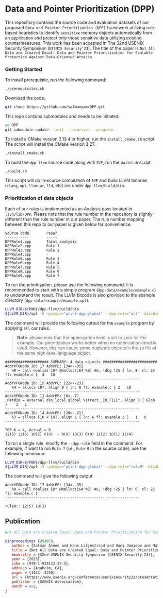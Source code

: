 # Data and Pointer Prioritization (DPP)

This repository contains the source code and evaluation datasets of our proposed `Data and Pointer Prioritization (DPP)` framework utilizing rule-based heuristics to identify `sensitive` memory objects automatically from an application and protect only those sensitive data utilizing existing countermeasures. This work has been accepted in The 32nd USENIX Security Symposium (`USENIX Security'23`). The title of the paper is `Not All Data are Created Equal: Data and Pointer Prioritization for Scalable Protection Against Data-Oriented Attacks.`

### Getting Started

To install prerequisite, run the following command:
```bash
./prerequisites.sh
```

Download the code:
```bash
git clone https://github.com/salmanyam/DPP.git
```

This repo contains submodules and needs to be initiated:
```bash
cd DPP
git submodule update --init --recursive --progress
```

To install a CMake version 3.13.4 or higher, run the `install_cmake.sh` script. The script will install the CMake version 3.27.
```bash
./install_cmake.sh
```

To build the `dpp-llvm` source code along with `SVF`, run the `build.sh` script:
```bash
./build.sh
```
This script will do in-source compilation of `SVF` and build LLVM binaries (`clang`, `opt`, `llvm-ar`, `lld`, etc) are under
`dpp-llvm/build/bin`.

### Prioritization of data objects
Each of our rules is implemented as an Analysis pass located in `llvm/lib/DPP`. Please note that the rule number in the repository is slightly different than the rule number in our paper. The rule number mapping between this repo to our paper is given below for convenience.
```
Source code        Paper
-----------        -----
DPPRule1.cpp       Taint analysis
DPPRule2.cpp       Rule 1
DPPRule3.cpp       Rule 2
DPPRule4.cpp       -
DPPRule5.cpp       Rule 3
DPPRule6.cpp       Rule 4
DPPRule7.cpp       Rule 5
DPPRule8.cpp       Rule 6
DPPRule9.cpp       Rule 7
```

To run the prioritization, please use the following command. It is recommended to start with a simple program (`dpp-data/example/example.c`) to understand the result. The LLVM bitcode is also provided to the example directory (`dpp-data/example/example.opt`).
```bash
LLVM_DIR=${PWD}/dpp-llvm/build/bin
${LLVM_DIR}/opt -S -passes="print-dpp-global" --dpp-rule="all" -disable-output < ${PWD}/dpp-data/example/example.opt
```

The command will provide the following output for the `example` program by applying `all` our rules.
> **Note**: 
> please note that the optimization level is set to zero for the example. Our prioritization works better when no optimization-level is used. However, this can cause some duplicate objects in the `IR` file of the same high-level language object.


```
#################### SUMMARY: 4 data objects #########################
AddrVFGNode ID: 17 AddrPE: [34<--35]	
   %9 = call noalias i8* @malloc(i64 %8) #6, !dbg !25 { ln: 8  cl: 25  fl: example.c }	4	10
--------------------------------------------------------------
AddrVFGNode ID: 15 AddrPE: [22<--23]	
   %4 = alloca i8*, align 8 { ln: 8 fl: example.c }	2	10
--------------------------------------------------------------
AddrVFGNode ID: 11 AddrPE: [6<--7]	
 @stdin = external dso_local global %struct._IO_FILE*, align 8 { Glob  }	1	1
--------------------------------------------------------------
AddrVFGNode ID: 14 AddrPE: [20<--21]	
   %3 = alloca [10 x i8], align 1 { ln: 6 fl: example.c }	1	0
--------------------------------------------------------------

TOP-K = 4, Actual = 0
12(5) 12(5) 10(2) 0(0)  - 0(0) 10(3) 0(0) 11(2) 10(1) 11(4)
```

To run a single rule, modify the `--dpp-rule` field in the command. For example, if want to run `Rule 7` (i.e., `Rule 9` in the source code), use the following command: 
```bash
LLVM_DIR=${PWD}/dpp-llvm/build/bin
${LLVM_DIR}/opt -S -passes="print-dpp-global" --dpp-rule="rule9" -disable-output < ${PWD}/dpp-data/example/example.opt
```
The command will give the following output:
```
AddrVFGNode ID: 17 AddrPE: [34<--35]	
   %9 = call noalias i8* @malloc(i64 %8) #6, !dbg !25 { ln: 8  cl: 25  fl: example.c }
--------------------------------------------------------------

rule9:: 12(5) 10(1)
```

## Publication

```bib
Not All Data are Created Equal: Data and Pointer Prioritization for Scalable Protection Against Data-Oriented Attacks

@inproceedings {291078,
   author = {Salman Ahmed and Hans Liljestrand and Hani Jamjoom and Matthew Hicks and N. Asokan and Danfeng (Daphne) Yao},
   title = {Not All Data are Created Equal: Data and Pointer Prioritization for Scalable Protection Against {Data-Oriented} Attacks},
   booktitle = {32nd USENIX Security Symposium (USENIX Security 23)},
   year = {2023},
   isbn = {978-1-939133-37-3},
   address = {Anaheim, CA},
   pages = {1433--1450},
   url = {https://www.usenix.org/conference/usenixsecurity23/presentation/ahmed-salman},
   publisher = {USENIX Association},
   month = aug,
}
```
